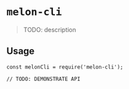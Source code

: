 # `melon-cli`

> TODO: description

## Usage

```
const melonCli = require('melon-cli');

// TODO: DEMONSTRATE API
```
